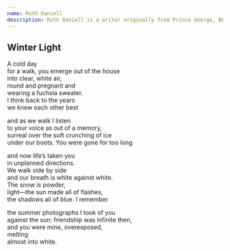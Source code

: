 ```yaml
---
name: Ruth Daniell
description: Ruth Daniell is a writer originally from Prince George, BC, who currently lives in Vancouver. She is the 2014 winner of the Young Buck Poetry Prize with <i>Contemporary Verse 2</i>, and her poems have also appeared in <i>Room</i>, <i>The Maynard</i>, <i>Qwerty</i>, <i>Grain</i>, and <i>Arc Poetry Magazine</i>. She holds her MFA in Creative Writing from the University of British Columbia and teaches at the Bolton Academy of Spoken Arts. She is also the editor for <i>BOOBS</i>, an anthology about women’s relationships to their breasts, which will be published by Caitlin Press in 2016.
---
```


<div class="poem">
  <h2>Winter Light</h2>
  <p>
    A cold day<br>
    for a walk, you emerge out of the house<br>
    into clear, white air,<br>
    round and pregnant and<br>
    wearing a fuchsia sweater.<br>
    I think back to the years<br>
    we knew each other best
  </p>
  <p>
    and as we walk I listen<br>
    to your voice as out of a memory,<br>
    surreal over the soft crunching of ice<br>
    under our boots. You were gone for too long
  </p>
  <p>
    and now life’s taken you<br>
    in unplanned directions.<br>
    We walk side by side<br>
    and our breath is white against white.<br>
    The snow is powder,<br>
    light—the sun made all of flashes,<br>
    the shadows all of blue. I remember
  </p>
  <p>
    the summer photographs I took of you<br>
    against the sun: friendship was infinite then,<br>
    and you were mine, overexposed,<br>
    melting<br>
    almost into white.
  </p>
</div>
